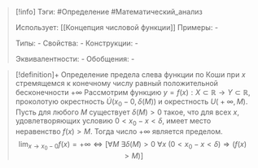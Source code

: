 > [!info]
> Тэги: #Определение #Математический_анализ   
> 
> Использует: [[Концепция числовой функции]]
> Примеры: *-*
> 
> Типы: *-*
> Свойства: *-*
> Конструкции: *-*
> 
> Эквивалентности: *-*
> Обобщения: *-*

> [!definition]+ Определение предела слева функции по Коши при $x$ стремящемся к конечному числу равный положительной бесконечности $+\infty$
> Рассмотрим функцию $y=f(x):X \subset \mathbb{R}\rightarrow Y \subset \mathbb{R}$, проколотую окрестность $\dot U\big(x_0-0, \delta(M)\big)$ и окрестность $U\big(+\infty, M\big)$. Пусть для любого $M$ существует $\delta(M) > 0$ такое, что для всех $x$, удовлетворяющих условию $0 < x_0 - x< \delta$, имеет место неравенство $f(x) > M$. Тогда число $+\infty$ является пределом. 
> $$\lim_{x \to x_0-0} f(x) = +\infty \Leftrightarrow \Big[\forall M ~ \exists \delta\big(M)>0 ~ \forall x ~ (0 < x_0 - x< \delta\big) \Rightarrow \big(f(x) > M\big)\Big]$$